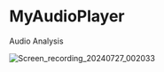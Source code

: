 # MyAudioPlayer
 Audio Analysis
 </br>

![Screen_recording_20240727_002033](https://github.com/user-attachments/assets/e5bb1fc9-f480-48c4-aae5-864aaa7b4084)
